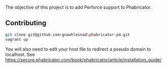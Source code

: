 The objective of this project is to add Perforce support to Phabricator.

## Contributing
```bash
git clone git@github.com:gnawhleinad\phabricator-p4.git
vagrant up
```

You will also need to edit your host file to redirect a pseudo domain to localhost. See https://secure.phabricator.com/book/phabricator/article/installation_guide/
